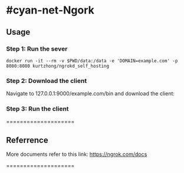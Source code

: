 #cyan-net-Ngork
====================
## Usage

### Step 1: Run the sever

```
docker run -it --rm -v $PWD/data:/data -e 'DOMAIN=example.com' -p 8080:8080 kurtzhong/ngrokd_self_hosting
```

### Step 2: Download the client


Navigate to 127.0.0.1:9000/example.com/bin and download the client:


### Step 3: Run the client


====================
## Referrence

More documents refer to this link:
https://ngrok.com/docs

====================